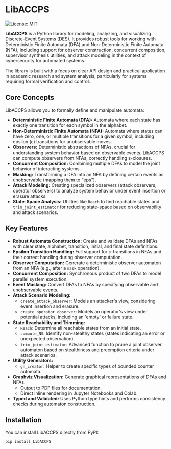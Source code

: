 # LibACCPS

[![License: MIT](https://img.shields.io/badge/License-MIT-yellow.svg?style=flat-square)](https://opensource.org/licenses/MIT)

**LibACCPS** is a Python library for modeling, analyzing, and visualizing Discrete-Event Systems (DES). It provides robust tools for working with Deterministic Finite Automata (DFA) and Non-Deterministic Finite Automata (NFA), including support for observer construction, concurrent composition, supervisor synthesis utilities, and attack modeling in the context of cybersecurity for automated systems.

The library is built with a focus on clear API design and practical application in academic research and system analysis, particularly for systems requiring formal verification and control.

## Core Concepts

LibACCPS allows you to formally define and manipulate automata:

* **Deterministic Finite Automata (DFA):** Automata where each state has exactly one transition for each symbol in the alphabet.
* **Non-Deterministic Finite Automata (NFA):** Automata where states can have zero, one, or multiple transitions for a given symbol, including epsilon (ε) transitions for unobservable moves.
* **Observers:** Deterministic abstractions of NFAs, crucial for understanding system behavior based on observable events. LibACCPS can compute observers from NFAs, correctly handling ε-closures.
* **Concurrent Composition:** Combining multiple DFAs to model the joint behavior of interacting systems.
* **Masking:** Transforming a DFA into an NFA by defining certain events as unobservable (mapping them to "eps").
* **Attack Modeling:** Creating specialized observers (attack observers, operator observers) to analyze system behavior under event insertion or erasure attacks.
* **State-Space Analysis:** Utilities like `Reach` to find reachable states and `trim_joint_estimator` for reducing state-space based on observability and attack scenarios.

## Key Features

* **Robust Automata Construction:** Create and validate DFAs and NFAs with clear state, alphabet, transition, initial, and final state definitions.
* **Epsilon Transition Handling:** Full support for ε-transitions in NFAs and their correct handling during observer computation.
* **Observer Computation:** Generate a deterministic observer automaton from an NFA (e.g., after a `mask` operation).
* **Concurrent Composition:** Synchronous product of two DFAs to model parallel system execution.
* **Event Masking:** Convert DFAs to NFAs by specifying observable and unobservable events.
* **Attack Scenario Modeling:**
    * `create_attack_observer`: Models an attacker's view, considering event insertion and erasure.
    * `create_operator_observer`: Models an operator's view under potential attacks, including an 'empty' or failure state.
* **State Reachability and Trimming:**
    * `Reach`: Determine all reachable states from an initial state.
    * `compute_NS`: Identify non-stealthy states (states indicating an error or unexpected observation).
    * `trim_joint_estimator`: Advanced function to prune a joint observer automaton based on stealthiness and preemption criteria under attack scenarios.
* **Utility Generators:**
    * `gn_creator`: Helper to create specific types of bounded counter automata.
* **Graphviz Visualization:** Generate graphical representations of DFAs and NFAs.
    * Output to PDF files for documentation.
    * Direct inline rendering in Jupyter Notebooks and Colab.
* **Typed and Validated:** Uses Python type hints and performs consistency checks during automaton construction.

## Installation

You can install LibACCPS directly from PyPI:

```bash
pip install LibACCPS
